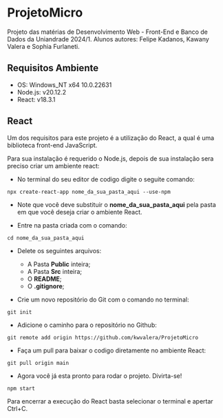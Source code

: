 # ProjetoMicro

Projeto das matérias de Desenvolvimento Web - Front-End e Banco de Dados da Uniandrade 2024/1. Alunos autores: Felipe Kadanos, Kawany Valera e Sophia Furlaneti.

## Requisitos Ambiente

* OS: Windows_NT x64 10.0.22631
* Node.js: v20.12.2
* React: v18.3.1

## React

Um dos requisitos para este projeto é a utilização do React, a qual é uma biblioteca front-end JavaScript. 

Para sua instalação é requerido o Node.js, depois de sua instalação sera preciso criar um ambiente react:
* No terminal do seu editor de codigo digite o seguite comando:
```shell
npx create-react-app nome_da_sua_pasta_aqui --use-npm
```
* Note que você deve substituir o **nome_da_sua_pasta_aqui** pela pasta em que você deseja criar o ambiente React.

* Entre na pasta criada com o comando:
```shell
cd nome_da_sua_pasta_aqui
```

* Delete os seguintes arquivos:
    * A Pasta **Public** inteira;
    * A Pasta **Src** inteira;
    * O **README**;
    * O **.gitignore**;

* Crie um novo repositório do Git com o comando no terminal:
```shell
git init
```

* Adicione o caminho para o repositório no Github:
```shell
git remote add origin https://github.com/kwvalera/ProjetoMicro
```

* Faça um pull para baixar o codigo diretamente no ambiente React:
```shell
git pull origin main
```

* Agora você já esta pronto para rodar o projeto. Divirta-se!
```shell
npm start
```

Para encerrar a execução do React basta selecionar o terminal e apertar Ctrl+C.